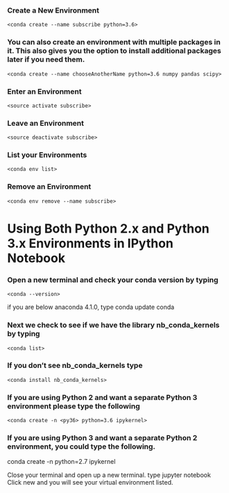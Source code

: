 ### Create a New Environment
`<conda create --name subscribe python=3.6>`

### You can also create an environment with multiple packages in it. This also gives you the option to install additional packages later if you need them.
`<conda create --name chooseAnotherName python=3.6 numpy pandas scipy>`

### Enter an Environment
`<source activate subscribe>`

### Leave an Environment
`<source deactivate subscribe>`

### List your Environments
`<conda env list>`

### Remove an Environment
`<conda env remove --name subscribe>`

# Using Both Python 2.x and Python 3.x Environments in IPython Notebook

### Open a new terminal and check your conda version by typing
`<conda --version>`

if you are below anaconda 4.1.0, type conda update conda


### Next we check to see if we have the library nb_conda_kernels by typing
`<conda list>`

### If you don’t see nb_conda_kernels type
`<conda install nb_conda_kernels>`

### If you are using Python 2 and want a separate Python 3 environment please type the following
`<conda create -n <py36> python=3.6 ipykernel>`

### If you are using Python 3 and want a separate Python 2 environment, you could type the following.
conda create -n <py27> python=2.7 ipykernel

Close your terminal and open up a new terminal. type jupyter notebook
Click new and you will see your virtual environment listed.
